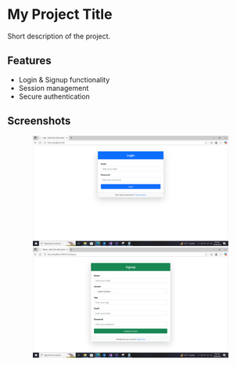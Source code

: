 # My Project Title

Short description of the project.

## Features
- Login & Signup functionality
- Session management
- Secure authentication

## Screenshots

<p align="center">
  <img src="assets/images/Login.png" width="400" />
  <img src="assets/images/Signup.png" width="400" />
</p>
